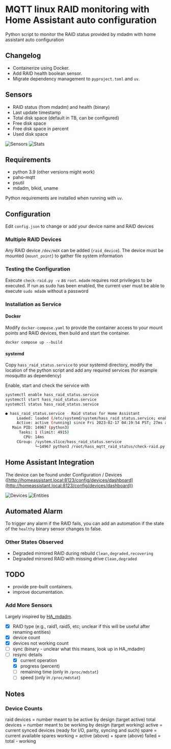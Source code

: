 # MQTT linux RAID monitoring with Home Assistant auto configuration

Python script to monitor the RAID status provided by mdadm with home assistant auto configuration

## Changelog

- Containerize using Docker.
- Add RAID health boolean sensor.
- Migrate dependency management to `pyproject.toml` and `uv`.

## Sensors

 - RAID status (from mdadm) and health (binary)
 - Last update timestamp
 - Total disk space (default in TB, can be configured)
 - Free disk space
 - Free disk space in percent
 - Used disk space
 
 ![Sensors](https://raw.githubusercontent.com/sascha432/hass_mqtt_raid_status/master/sensors.png)
 ![Stats](https://raw.githubusercontent.com/sascha432/hass_mqtt_raid_status/master/stats.png)

## Requirements

- python 3.9 (other versions might work)
- paho-mqtt
- psutil
- mdadm, blkid, uname

Python requirements are installed when running with `uv`.

## Configuration

Edit `config.json` to change or add your device name and RAID devices

### Multiple RAID Devices

Any RAID device `/dev/mdX` can be added (`raid_device`). The device must be mounted (`mount_point`) to gather file system information

### Testing the Configuration

Execute `check-raid.py -v` as `root`. `mdadm` requires root privileges to be executed. If run as sudo has been enabled, the current user must be able to execute `sudo mdadm` without a password

### Installation as Service

#### Docker

Modify `docker-compose.yaml` to provide the container access to your mount points and RAID devices, then build and start the container.

```
docker compose up --build
```

#### systemd

Copy `hass_raid_status.service` to your systemd directory, modify the location of the python script and add any required services (for example mosquitto as dependency)

Enable, start and check the service with
```sh
systemctl enable hass_raid_status.service
systemctl start hass_raid_status.service
systemctl status hass_raid_status.service

● hass_raid_status.service - Raid status for Home Assistant
     Loaded: loaded (/etc/systemd/system/hass_raid_status.service; enabled; vendor preset: enabled)
     Active: active (running) since Fri 2023-02-17 04:19:54 PST; 27ms ago
   Main PID: 14967 (python3)
      Tasks: 1 (limit: 4915)
        CPU: 14ms
     CGroup: /system.slice/hass_raid_status.service
             └─14967 python3 /root/hass_mqtt_raid_status/check-raid.py

```

## Home Assistant Integration

The device can be found under Configuration / Devices ([http://homeassistant.local:8123/config/devices/dashboard](http://homeassistant.local:8123/config/devices/dashboard))

![Devices](https://raw.githubusercontent.com/sascha432/hass_mqtt_raid_status/master/device.png)
![Entities](https://raw.githubusercontent.com/sascha432/hass_mqtt_raid_status/master/entities.png)

## Automated Alarm

To trigger any alarm if the RAID fails, you can add an automation if the state of the `healthy` binary sensor changes to false.

### Other States Observed

- Degraded mirrored RAID during rebuild `Clean,degraded,recovering`
- Degraded mirrored RAID with missing drive `Clean,degraded`

## TODO
- provide pre-built containers.
- improve documentation.
### Add More Sensors
Largely inspired by [HA_mdadm](https://github.com/LorenzoVasi/HA_mdadm).

- [x] RAID type (e.g., raid1, raid5, etc; unclear if this will be useful after renaming entities)
- [x] device count
- [x] devices not working count
- [ ] sync (binary - unclear what this means, look up in HA_mdadm)
- [ ] resync details
  - [x] current operation
  - [x] progress (percent)
  - [ ] remaining time (only in `/proc/mdstat`)
  - [ ] speed (only in `/proc/mdstat`)

## Notes
### Device Counts
raid devices = number meant to be active by design (target active)
total devices = number meant to be working by design (target working)
active = current synced devices (ready for I/O, parity, syncing and such)
spare = current available spares
working = active (above) + spare (above)
failed = total - working
